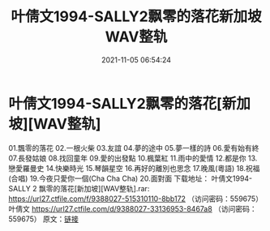 ﻿---
title: 叶倩文1994-SALLY2飘零的落花新加坡WAV整轨
date: 2021-11-05 06:54:24
categories: WAV车载音乐、镜像
tags: 华语中文
---
# 叶倩文1994-SALLY2飘零的落花[新加坡][WAV整轨]

01.飄零的落花
02.一根火柴
03.友誼
04.夢的途中
05.夢一樣的詩
06.愛有始有終
07.長發姑娘
08.找回童年
09.愛的出發點
10.楓葉紅
11.雨中的愛情
12.都是你
13.戀愛羅曼史
14.快樂時光
15.琴韻星空
16.再好的離別也思念
17.晚風(粵語)
18.祝福(合唱)
19.今夜只愛你一個(Cha Cha Cha)
20.面對面
下载地址：
叶倩文1994-SALLY 2 飘零的落花[新加坡][WAV整轨].rar: https://url27.ctfile.com/f/9388027-515310110-8bb172
（访问密码：559675）
叶倩文
https://url27.ctfile.com/d/9388027-33136953-8467a8
（访问密码：559675）
原文：[链接](https://blog.sina.com.cn/s/blog_1647c7e7601030uq5.html)